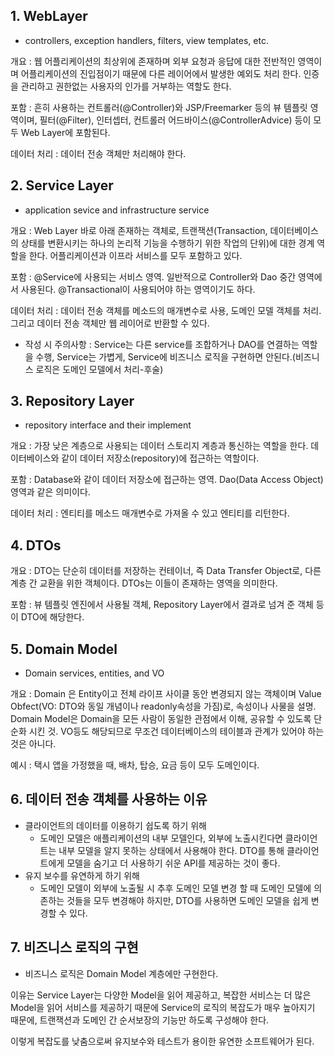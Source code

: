 ## 1. WebLayer

* controllers, exception handlers, filters, view templates, etc.

개요 : 웹 어플리케이션의 최상위에 존재하며 외부 요청과 응답에 대한 전반적인 영역이며 어플리케이션의 진입점이기 때문에 다른 레이어에서 발생한 예외도 처리 한다. 인증을 관리하고 권한없는 사용자의 인가를 거부하는 역할도 한다.

포함 : 흔히 사용하는 컨트롤러(@Controller)와 JSP/Freemarker 등의 뷰 템플릿 영역이며, 필터(@Filter), 인터셉터, 컨트롤러 어드바이스(@ControllerAdvice) 등이 모두 Web Layer에 포함된다.

데이터 처리 : 데이터 전송 객체만 처리해야 한다.

## 2. Service Layer

* application sevice and infrastructure service

개요 : Web Layer 바로 아래 존재하는 객체로, 트랜잭션(Transaction, 데이터베이스의 상태를 변환시키는 하나의 논리적 기능을 수행하기 위한 작업의 단위)에 대한 경계 역할을 한다. 어플리케이션과 이프라 서비스를 모두 포함하고 있다.

포함 : @Service에 사용되는 서비스 영역. 일반적으로 Controller와 Dao 중간 영역에서 사용된다. @Transactional이 사용되어야 하는 영역이기도 하다.

데이터 처리 : 데이터 전송 객체를 메소드의 매개변수로 사용, 도메인 모델 객체를 처리. 그리고 데이터 전송 객체만 웹 레이어로 반환할 수 있다.

* 작성 시 주의사항 : Service는 다른 service를 조합하거나 DAO를 연결하는 역할을 수행, Service는 가볍게, Service에 비즈니스 로직을 구현하면 안된다.(비즈니스 로직은 도메인 모델에서 처리-후술)

## 3. Repository Layer

* repository interface and their implement

개요 : 가장 낮은 계층으로 사용되는 데이터 스토리지 계층과 통신하는 역할을 한다. 데이터베이스와 같이 데이터 저장소(repository)에 접근하는 역할이다.

포함 : Database와 같이 데이터 저장소에 접근하는 영역. Dao(Data Access Object)영역과 같은 의미이다.

데이터 처리 : 엔티티를 메소드 매개변수로 가져올 수 있고 엔티티를 리턴한다.

## 4. DTOs

개요 : DTO는 단순히 데이터를 저장하는 컨테이너, 즉 Data Transfer Object로, 다른 계층 간 교환을 위한 객체이다. DTOs는 이들이 존재하는 영역을 의미한다.

포함 : 뷰 템플릿 엔진에서 사용될 객체, Repository Layer에서 결과로 넘겨 준 객체 등이 DTO에 해당한다.

## 5. Domain Model

* Domain services, entities, and VO

개요 : Domain 은 Entity이고 전체 라이프 사이클 동안 변경되지 않는 객체이며 Value Obfect(VO: DTO와 동일 개념이나 readonly속성을 가짐)로, 속성이나 사물을 설명. Domain Model은 Domain을 모든 사람이 동일한 관점에서 이해, 공유할 수 있도록 단순화 시킨 것. VO등도 해당되므로 무조건 데이터베이스의 테이블과 관계가 있어야 하는 것은 아니다.

예시 : 택시 앱을 가정했을 때, 배차, 탑승, 요금 등이 모두 도메인이다.

## 6. 데이터 전송 객체를 사용하는 이유

* 클라이언트의 데이터를 이용하기 쉽도록 하기 위해
  * 도메인 모델은 애플리케이션의 내부 모델인다, 외부에 노출시킨다면 클라이언트는 내부 모델을 알지 못하는 상태에서 사용해야 한다. DTO를 통해 클라이언트에게 모델을 숨기고 더 사용하기 쉬운 API를 제공하는 것이 좋다.
* 유지 보수를 유연하게 하기 위해
  * 도메인 모델이 외부에 노출될 시 추후 도메인 모델 변경 할 때 도메인 모델에 의존하는 것들을 모두 변경해야 하지만, DTO를 사용하면 도메인 모델을 쉽게 변경할 수 있다.

## 7. 비즈니스 로직의 구현

* 비즈니스 로직은 Domain Model 계층에만 구현한다.

이유는 Service Layer는 다양한 Model을 읽어 제공하고, 복잡한 서비스는 더 많은 Model을 읽어 서비스를 제공하기 때문에 Service의 로직의 복잡도가 매우 높아지기 때문에, 트랜잭션과 도메인 간 순서보장의 기능만 하도록 구성해야 한다.

이렇게 복잡도를 낮춤으로써 유지보수와 테스트가 용이한 유연한 소프트웨어가 된다.